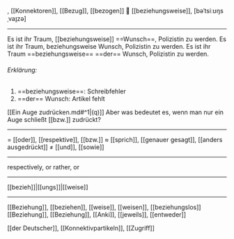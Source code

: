 , [[Konnektoren]], [[Bezug]], [[bezogen]]
🔗 [[beziehungsweise]], [bəˈtsiːʊŋsˌvaɪ̯zə]

---
Es ist ihr Traum, [[beziehungsweise]] ==Wunsch==, Polizistin zu werden.
Es ist ihr Traum, beziehungsweise Wunsch, Polizistin zu werden.
Es ist ihr Traum ==beziehungsweise== ==der== Wunsch, Polizistin zu werden.

###### Erklärung:
1) ==beziehungsweise==: Schreibfehler
2) ==der== Wunsch: Artikel fehlt




[[Ein Auge zudrücken.md#^1|(q)]] Aber was bedeutet es, wenn man nur ein Auge schließt [[bzw.]] zudrückt?

---
= [[oder]], [[respektive]], [[bzw.]]
≈ [[sprich]], [[genauer gesagt]], [[anders ausgedrückt]]
≠ [[und]], [[sowie]]

---
respectively, or rather, or

---
[[bezieh]]|[[ungs]]|[[weise]]

---
[[Beziehung]], [[beziehen]], [[weise]], [[weisen]], [[beziehungslos]]
[[Beziehung]], [[Beziehung]], [[Anki]], [[jeweils]], [[entweder]]

[[der Deutscher]], [[Konnektivpartikeln]], [[Zugriff]]